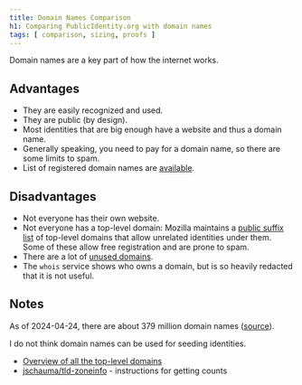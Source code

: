 ```yaml
---
title: Domain Names Comparison
h1: Comparing PublicIdentity.org with domain names
tags: [ comparison, sizing, proofs ]
---
```


Domain names are a key part of how the internet works.

## Advantages

* They are easily recognized and used.
* They are public (by design).
* Most identities that are big enough have a website and thus a domain name.
* Generally speaking, you need to pay for a domain name, so there are some limits to spam.
* List of registered domain names are [available](https://czds.icann.org/home).

## Disadvantages

* Not everyone has their own website.
* Not everyone has a top-level domain: Mozilla maintains a [public suffix list](https://publicsuffix.org/) of top-level domains that allow unrelated identities under them.  Some of these allow free registration and are prone to spam.
* There are a lot of [unused domains](https://ccampbell.io/posts/10-percent-of-top-million-sites-are-dead/).
* The `whois` service shows who owns a domain, but is so heavily redacted that it is not useful.

## Notes



As of 2024-04-24, there are about 379 million domain names ([source](https://www.netmeister.org/tldstats/)).

I do not think domain names can be used for seeding identities.

* [Overview of all the top-level domains](https://netmeister.org/blog/tlds.html)
* [jschauma/tld-zoneinfo](https://github.com/jschauma/tld-zoneinfo) - instructions for getting counts
